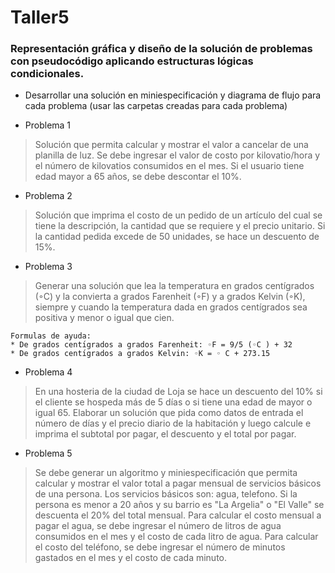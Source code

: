 # Taller5
### Representación gráfica y diseño de la solución de problemas con pseudocódigo aplicando estructuras lógicas condicionales.

* Desarrollar una solución en miniespecificación y diagrama de flujo para cada problema (usar las carpetas creadas para cada problema)


* Problema 1

> Solución que permita calcular y mostrar el valor a cancelar de una planilla de luz. Se debe ingresar el valor de costo por kilovatio/hora y el número de kilovatios consumidos en el mes. Si el usuario tiene edad mayor a 65 años, se debe descontar el 10%.


* Problema 2

> Solución que imprima el costo de un pedido de un artículo del cual se tiene la descripción, la cantidad que se requiere y el precio unitario. Si la cantidad pedida excede de 50 unidades, se hace un descuento de 15%.

* Problema 3
> Generar una solución que lea la temperatura en grados centígrados (◦C) y la convierta a grados Farenheit (◦F) y a grados Kelvin (◦K), siempre y cuando la temperatura dada en grados centígrados sea positiva y menor o igual que cien.

    Formulas de ayuda:
    * De grados centı́grados a grados Farenheit: ◦F = 9/5 (◦C ) + 32
    * De grados centı́grados a grados Kelvin: ◦K = ◦ C + 273.15

* Problema 4

> En una hosteria de la ciudad de Loja se hace un descuento del 10% si el cliente se hospeda más de 5 días o si tiene una edad de mayor o igual 65. Elaborar un solución que pida como datos de entrada el número de días y el precio diario de la habitación y luego calcule e imprima el subtotal por pagar, el descuento y el total por pagar.

* Problema 5
> Se debe generar un algoritmo y miniespecificación que permita calcular y  mostrar el valor total a pagar mensual de servicios básicos de una persona. Los servicios básicos son: agua, telefono. Si la persona es menor a 20 años y su barrio es "La Argelia" o "El Valle" se descuenta el 20% del total mensual. Para calcular el costo mensual a pagar el agua, se debe ingresar el número de litros de agua consumidos en el mes y el costo de cada litro de agua. Para calcular el costo del teléfono, se debe ingresar el número de minutos gastados en el mes y el costo de cada minuto.
